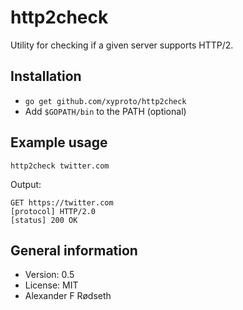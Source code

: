 # http2check

Utility for checking if a given server supports HTTP/2.

Installation
------------

* `go get github.com/xyproto/http2check`
* Add `$GOPATH/bin` to the PATH (optional)

Example usage
-------------

`http2check twitter.com`

Output:

~~~
GET https://twitter.com
[protocol] HTTP/2.0
[status] 200 OK
~~~

General information
-------------------

* Version: 0.5
* License: MIT
* Alexander F Rødseth

